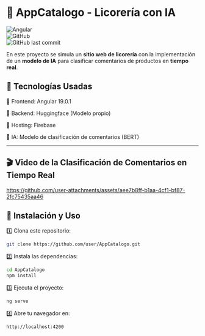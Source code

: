 # 🏪 AppCatalogo - Licorería con IA
![Angular](https://img.shields.io/badge/Angular-19.0.1-red?style=for-the-badge&logo=angular)  
![GitHub](https://img.shields.io/github/license/user/AppCatalogo?style=for-the-badge)  
![GitHub last commit](https://img.shields.io/github/last-commit/user/AppCatalogo?style=for-the-badge)  

En este proyecto se simula un **sitio web de licorería** con la implementación de un **modelo de IA** para clasificar comentarios de productos en **tiempo real**.  

## 🚀 Tecnologías Usadas

🔹 Frontend: Angular 19.0.1

🔹 Backend: Huggingface (Modelo propio)

🔹 Hosting: Firebase

🔹 IA: Modelo de clasificación de comentarios (BERT)

---

## 🎬 Video de la Clasificación de Comentarios en Tiempo Real  

https://github.com/user-attachments/assets/aee7b8ff-b1aa-4cf1-bf87-2fc75435aa46


## 📌 Instalación y Uso  

1️⃣ Clona este repositorio:  
```bash
git clone https://github.com/user/AppCatalogo.git
```

2️⃣ Instala las dependencias:
```bash
cd AppCatalogo  
npm install
```
3️⃣ Ejecuta el proyecto:
```bash
ng serve
```
4️⃣ Abre tu navegador en:
```bash
http://localhost:4200
```



